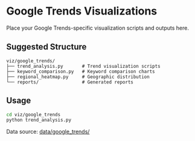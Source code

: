 # Google Trends Visualizations

Place your Google Trends-specific visualization scripts and outputs here.

## Suggested Structure

```
viz/google_trends/
├── trend_analysis.py       # Trend visualization scripts
├── keyword_comparison.py   # Keyword comparison charts
├── regional_heatmap.py     # Geographic distribution
└── reports/                # Generated reports
```

## Usage

```bash
cd viz/google_trends
python trend_analysis.py
```

Data source: [data/google_trends/](../../data/google_trends/)
